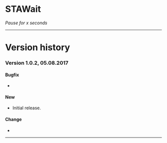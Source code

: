 # STAWait
_Pause for x seconds_

---

# Version history


### Version 1.0.2, 05.08.2017
#### Bugfix

-    

#### New

- Initial release.     

#### Change

-    

---
